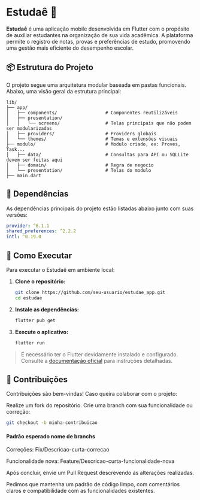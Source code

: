 # Estudaê 📘

**Estudaê** é uma aplicação mobile desenvolvida em Flutter com o propósito de auxiliar estudantes na organização de sua vida acadêmica. A plataforma permite o registro de notas, provas e preferências de estudo, promovendo uma gestão mais eficiente do desempenho escolar.

## 📦 Estrutura do Projeto

O projeto segue uma arquitetura modular baseada em pastas funcionais. Abaixo, uma visão geral da estrutura principal:

```
lib/
├── app/
│   ├── components/                  # Componentes reutilizáveis
│   ├── presentation/                
│   │   └── screens/                 # Telas principais que não podem ser modularizadas
│   ├── providers/                   # Providers globais
│   └── themes/                      # Temas e extensões visuais
├── modulo/                          # Modulo criado, ex: Proves, Task...
│   ├── data/                        # Consultas para API ou SQLLite devem ser feitas aqui
│   ├── domain/                      # Regra de negocio
│   └── presentation/                # Telas do modulo
├── main.dart                        
```

## 🧪 Dependências

As dependências principais do projeto estão listadas abaixo junto com suas versões:

```yaml
provider: ^6.1.1
shared_preferences: ^2.2.2
intl: ^0.19.0
```

## 🚀 Como Executar

Para executar o Estudaê em ambiente local:

1. **Clone o repositório:**
   ```bash
   git clone https://github.com/seu-usuario/estudae_app.git
   cd estudae
   ```

2. **Instale as dependências:**
   ```bash
   flutter pub get
   ```

3. **Execute o aplicativo:**
   ```bash
   flutter run
   ```

> É necessário ter o Flutter devidamente instalado e configurado. Consulte a [documentação oficial](https://docs.flutter.dev/get-started/install) para instruções detalhadas.

## 🤝 Contribuições

Contribuições são bem-vindas! Caso queira colaborar com o projeto:

Realize um fork do repositório.
Crie uma branch com sua funcionalidade ou correção:

   ```bash
   git checkout -b minha-contribuicao
   ```

#### Padrão esperado nome de branchs

Correções: Fix/Descricao-curta-correcao

Funcionalidade nova: Feature/Descricao-curta-funcionalidade-nova



Após concluir, envie um Pull Request descrevendo as alterações realizadas.

Pedimos que mantenha um padrão de código limpo, com comentários claros e compatibilidade com as funcionalidades existentes.

